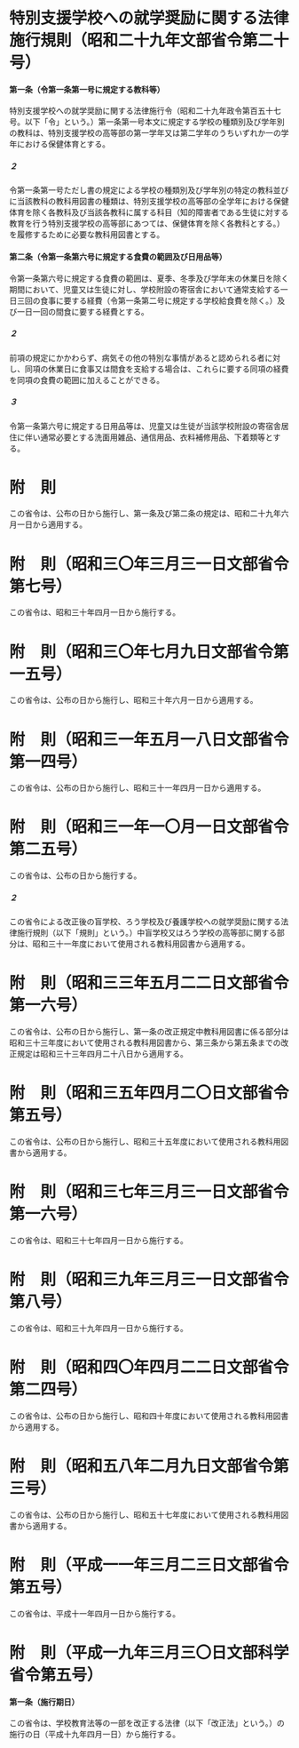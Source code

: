 # 特別支援学校への就学奨励に関する法律施行規則（昭和二十九年文部省令第二十号）
#### 第一条（令第一条第一号に規定する教科等）
特別支援学校への就学奨励に関する法律施行令（昭和二十九年政令第百五十七号。以下「令」という。）第一条第一号本文に規定する学校の種類別及び学年別の教科は、特別支援学校の高等部の第一学年又は第二学年のうちいずれか一の学年における保健体育とする。
##### ２
令第一条第一号ただし書の規定による学校の種類別及び学年別の特定の教科並びに当該教科の教科用図書の種類は、特別支援学校の高等部の全学年における保健体育を除く各教科及び当該各教科に属する科目（知的障害者である生徒に対する教育を行う特別支援学校の高等部にあつては、保健体育を除く各教科とする。）を履修するために必要な教科用図書とする。
#### 第二条（令第一条第六号に規定する食費の範囲及び日用品等）
令第一条第六号に規定する食費の範囲は、夏季、冬季及び学年末の休業日を除く期間において、児童又は生徒に対し、学校附設の寄宿舎において通常支給する一日三回の食事に要する経費（令第一条第二号に規定する学校給食費を除く。）及び一日一回の間食に要する経費とする。
##### ２
前項の規定にかかわらず、病気その他の特別な事情があると認められる者に対し、同項の休業日に食事又は間食を支給する場合は、これらに要する同項の経費を同項の食費の範囲に加えることができる。
##### ３
令第一条第六号に規定する日用品等は、児童又は生徒が当該学校附設の寄宿舎居住に伴い通常必要とする洗面用雑品、通信用品、衣料補修用品、下着類等とする。
# 附　則
この省令は、公布の日から施行し、第一条及び第二条の規定は、昭和二十九年六月一日から適用する。
# 附　則（昭和三〇年三月三一日文部省令第七号）
この省令は、昭和三十年四月一日から施行する。
# 附　則（昭和三〇年七月九日文部省令第一五号）
この省令は、公布の日から施行し、昭和三十年六月一日から適用する。
# 附　則（昭和三一年五月一八日文部省令第一四号）
この省令は、公布の日から施行し、昭和三十一年四月一日から適用する。
# 附　則（昭和三一年一〇月一日文部省令第二五号）
この省令は、公布の日から施行する。
##### ２
この省令による改正後の盲学校、ろう学校及び養護学校への就学奨励に関する法律施行規則（以下「規則」という。）中盲学校又はろう学校の高等部に関する部分は、昭和三十一年度において使用される教科用図書から適用する。
# 附　則（昭和三三年五月二二日文部省令第一六号）
この省令は、公布の日から施行し、第一条の改正規定中教科用図書に係る部分は昭和三十三年度において使用される教科用図書から、第三条から第五条までの改正規定は昭和三十三年四月二十八日から適用する。
# 附　則（昭和三五年四月二〇日文部省令第五号）
この省令は、公布の日から施行し、昭和三十五年度において使用される教科用図書から適用する。
# 附　則（昭和三七年三月三一日文部省令第一六号）
この省令は、昭和三十七年四月一日から施行する。
# 附　則（昭和三九年三月三一日文部省令第八号）
この省令は、昭和三十九年四月一日から施行する。
# 附　則（昭和四〇年四月二二日文部省令第二四号）
この省令は、公布の日から施行し、昭和四十年度において使用される教科用図書から適用する。
# 附　則（昭和五八年二月九日文部省令第三号）
この省令は、公布の日から施行し、昭和五十七年度において使用される教科用図書から適用する。
# 附　則（平成一一年三月二三日文部省令第五号）
この省令は、平成十一年四月一日から施行する。
# 附　則（平成一九年三月三〇日文部科学省令第五号）
#### 第一条（施行期日）
この省令は、学校教育法等の一部を改正する法律（以下「改正法」という。）の施行の日（平成十九年四月一日）から施行する。
